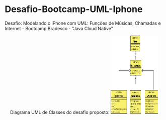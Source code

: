 # Desafio-Bootcamp-UML-Iphone
Desafio: Modelando o iPhone com UML: Funções de Músicas, Chamadas e Internet - Bootcamp Bradesco - "Java Cloud Native"

<div align = "center">
Diagrama UML de Classes do desafio proposto:
<img src="DiagramaUML.jpeg" alt="Diagrama de Classes" width="150px" height="250px">
</div>
